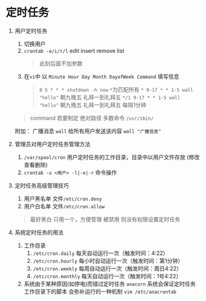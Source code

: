 定时任务
========

1. 用户定时任务
    1. 切换用户
    2. `crontab -e/i/r/l` edit insert remove list
        > 此刻后面不加参数
    3. 在`vi`中 以 `Minute Hour Day Month DayofWeek Command` 填写信息
        > `0 5 * * * shutdown -h now`   `*`为匹配所有
        > `* 9-17 * * 1-5 wall "hello"` 朝九晚五 礼拜一到礼拜五
        > `*/1 9-17 * * 1-5 wall "hello"` 朝九晚五 礼拜一到礼拜五 每隔1分钟
    > command 若要制定 绝对路径 多数命令 `/usr/sbin/`

    附加：
        广播消息 `wall`  给所有用户发送该内容
        `wall "广播信息"`

2. 管理员对用户定时任务管理方法
    1. `/var/spool/cron` 用户定时任务的工作目录，目录中以用户文件存放 (修改查看删除)
    2. `crontab -u <用户> -l|-e|-r` 命令操作

3. 定时任务高级管理技巧
    1. 用户黑名单
        文件`/etc/cron.deny`
    2. 用户白名单
        文件`/etc/cron.allow`
    > 最好黑白 只用一个，方便管理
    > 被禁用 则没有权限设置定时任务

4. 系统定时任务的用法
    1. 工作目录
        1. `/etc/cron.daily` 每天自动运行一次（触发时间：4:22）
        2. `/etc/cron.hourly` 每小时自动运行一次（触发时间：第1分钟）
        3. `/etc/cron.weekly` 每周自动运行一次（触发时间：周日4:22）
        4. `/etc/cron.monthly` 每天自动运行一次（触发时间：1号4:22）
    2. 系统由于某种原因(如停电)而错过定时任务
        `anacorn` 系统会保证定时任务工作目录下的脚本 会弥补运行的一种机制
        `vim /etc/anacrontab`